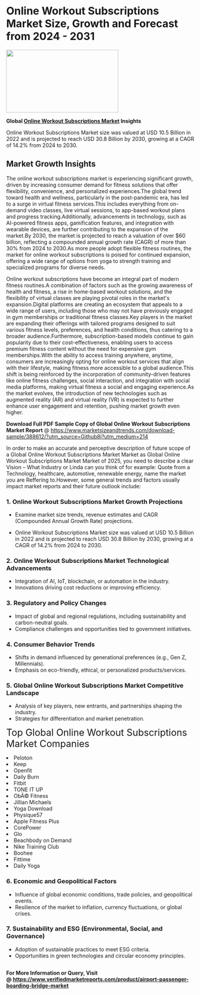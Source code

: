 <H1>Online Workout Subscriptions Market Size, Growth and Forecast from 2024 - 2031</H1><img class="aligncenter size-medium wp-image-584254" src="https://thirdeyenews.in/wp-content/uploads/2024/09/Global-Market-Research-300x168.jpeg" alt="" width="300" height="168" /><p><strong>Global&nbsp;<a href="https://www.marketsizeandtrends.com/download-sample/388612/?utm_source=Github8j?utm_medium=214">Online Workout Subscriptions Market</a> Insights</strong></p><p>Online Workout Subscriptions Market size was valued at USD 10.5 Billion in 2022 and is projected to reach USD 30.8 Billion by 2030, growing at a CAGR of 14.2% from 2024 to 2030.</p><p><h2>Market Growth Insights</h2> <p>The online workout subscriptions market is experiencing significant growth, driven by increasing consumer demand for fitness solutions that offer flexibility, convenience, and personalized experiences.The global trend toward health and wellness, particularly in the post-pandemic era, has led to a surge in virtual fitness services.This includes everything from on-demand video classes, live virtual sessions, to app-based workout plans and progress tracking.Additionally, advancements in technology, such as AI-powered fitness apps, gamification features, and integration with wearable devices, are further contributing to the expansion of the market.By 2030, the market is projected to reach a valuation of over $60 billion, reflecting a compounded annual growth rate (CAGR) of more than 30% from 2024 to 2030.As more people adopt flexible fitness routines, the market for online workout subscriptions is poised for continued expansion, offering a wide range of options from yoga to strength training and specialized programs for diverse needs.</p> <p>Online workout subscriptions have become an integral part of modern fitness routines.A combination of factors such as the growing awareness of health and fitness, a rise in home-based workout solutions, and the flexibility of virtual classes are playing pivotal roles in the market's expansion.Digital platforms are creating an ecosystem that appeals to a wide range of users, including those who may not have previously engaged in gym memberships or traditional fitness classes.Key players in the market are expanding their offerings with tailored programs designed to suit various fitness levels, preferences, and health conditions, thus catering to a broader audience.Furthermore, subscription-based models continue to gain popularity due to their cost-effectiveness, enabling users to access premium fitness content without the need for expensive gym memberships.With the ability to access training anywhere, anytime, consumers are increasingly opting for online workout services that align with their lifestyle, making fitness more accessible to a global audience.This shift is being reinforced by the incorporation of community-driven features like online fitness challenges, social interaction, and integration with social media platforms, making virtual fitness a social and engaging experience.As the market evolves, the introduction of new technologies such as augmented reality (AR) and virtual reality (VR) is expected to further enhance user engagement and retention, pushing market growth even higher.</p> <p><span class=""><strong>Download Full PDF Sample Copy of Global Online Workout Subscriptions Market Report</strong> @ <a href="https://www.marketsizeandtrends.com/download-sample/388612/?utm_source=Github8j?utm_medium=214" target="_blank">https://www.marketsizeandtrends.com/download-sample/388612/?utm_source=Github8j?utm_medium=214</a></span></p><p>In order to make an accurate and perceptive description of future scope of a Global&nbsp;Online Workout Subscriptions Market Market as Global&nbsp;Online Workout Subscriptions Market Market of 2025, you need to describe a clear Vision &ndash; What Industry or Linda can you think of for example: Quote from a Technology, healthcare, automotive, renewable energy, name the market you are Reffering to.However, some general trends and factors usually impact market reports and their future outlook include:</p><h3>1.&nbsp;<strong>Online Workout Subscriptions Market Growth Projections</strong></h3><ul><li>Examine market size trends, revenue estimates and CAGR (Compounded Annual Growth Rate) projections.</li><li><p>Online Workout Subscriptions Market size was valued at USD 10.5 Billion in 2022 and is projected to reach USD 30.8 Billion by 2030, growing at a CAGR of 14.2% from 2024 to 2030.</p></li></ul><h3>2.&nbsp;<strong>Online Workout Subscriptions Market Technological Advancements</strong></h3><ul><li>Integration of AI, IoT, blockchain, or automation in the industry.</li><li>Innovations driving cost reductions or improving efficiency.</li></ul><h3>3.&nbsp;<strong>Regulatory and Policy Changes</strong></h3><ul><li>Impact of global and regional regulations, including sustainability and carbon-neutral goals.</li><li>Compliance challenges and opportunities tied to government initiatives.</li></ul><h3>4.&nbsp;<strong>Consumer Behavior Trends</strong></h3><ul><li>Shifts in demand influenced by generational preferences (e.g., Gen Z, Millennials).</li><li>Emphasis on eco-friendly, ethical, or personalized products/services.</li></ul><h3>5.&nbsp;<strong>Global Online Workout Subscriptions Market Competitive Landscape</strong></h3><ul><li>Analysis of key players, new entrants, and partnerships shaping the industry.</li><li>Strategies for differentiation and market penetration.</li></ul><p data-pm-slice="1 1 []"><span style="color: inherit; font-family: inherit; font-size: 25px;">Top Global Online Workout Subscriptions Market Companies</span></p><div class="" data-test-id=""><p><li>Peloton</li><li> Keep</li><li> Openfit</li><li> Daily Burn</li><li> Fitbit</li><li> TONE IT UP</li><li> ObÃ© Fitness</li><li> Jillian Michaels</li><li> Yoga Download</li><li> Physique57</li><li> Apple Fitness Plus</li><li> CorePower</li><li> Glo</li><li> Beachbody on Demand</li><li> Nike Training Club</li><li> Boohee</li><li> Fittime</li><li> Daily Yoga</li></p></div><h3>6.&nbsp;<strong>Economic and Geopolitical Factors</strong></h3><ul><li>Influence of global economic conditions, trade policies, and geopolitical events.</li><li>Resilience of the market to inflation, currency fluctuations, or global crises.</li></ul><h3>7.&nbsp;<strong>Sustainability and ESG (Environmental, Social, and Governance)</strong></h3><ul><li>Adoption of sustainable practices to meet ESG criteria.</li><li>Opportunities in green technologies and circular economy principles.</li></ul><h2><strong style="font-size: 14px;">For More Information or Query, Visit @&nbsp;</strong><a style="background-color: #ffffff; font-size: 14px;" href="https://www.marketsizeandtrends.com/report/online-workout-subscriptions-market/" target="_blank">https://www.verifiedmarketreports.com/product/airport-passenger-boarding-bridge-market</a></h2>